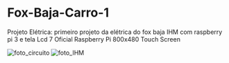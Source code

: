 # Fox-Baja-Carro-1
Projeto Elétrica: primeiro projeto da elétrica do fox baja IHM com raspberry pi 3 e tela Lcd 7 Oficial Raspberry Pi 800x480 Touch Screen 

![foto_circuito](https://user-images.githubusercontent.com/11545292/60772254-105ed880-a0ca-11e9-888d-26115e39a20b.PNG)
![foto_IHM](https://user-images.githubusercontent.com/11545292/60772255-105ed880-a0ca-11e9-932b-6c6639cb3869.jpg)


